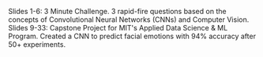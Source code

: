 Slides 1-6:  3 Minute Challenge. 3 rapid-fire questions based on the concepts of Convolutional Neural Networks (CNNs) and Computer Vision. 
Slides 9-33: Capstone Project for MIT's Applied Data Science & ML Program. Created a CNN to predict facial emotions with 94% accuracy after 50+ experiments. 
